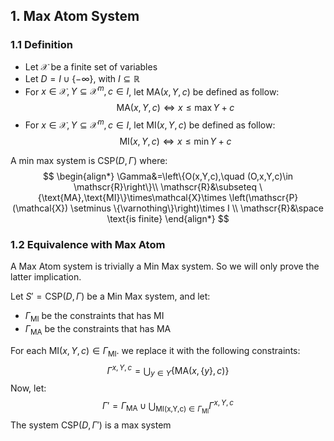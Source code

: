 ## 1. Max Atom System
### 1.1 Definition
- Let $\mathcal{X}$ be a finite set of variables
- Let $D=I\cup \{-\infty\},$ with $I\subseteq \mathbb{R}$   
- For $x\in \mathcal{X},Y\subseteq\mathcal{X}^m,c\in I$, let $\text{MA}(x,Y,c)$ be defined as follow:
	$$
	\text{MA}(x,Y,c)\iff x\le \max Y+c
	$$
- For $x\in \mathcal{X},Y\subseteq\mathcal{X}^m,c\in I$, let $\text{MI}(x,Y,c)$ be defined as follow:
	$$
	\text{MI}(x,Y,c)\iff x\le \min Y+c
	$$


A min max system is $\text{CSP}(D,\Gamma)$ where:
$$
\begin{align*}
\Gamma&=\left\{O(x,Y,c),\quad (O,x,Y,c)\in \mathscr{R}\right\}\\
\mathscr{R}&\subseteq \{\text{MA},\text{MI}\}\times\mathcal{X}\times \left(\mathscr{P}(\mathcal{X}) \setminus \{\varnothing\}\right)\times I \\
\mathscr{R}&\space \text{is finite}
\end{align*}
$$

### 1.2 Equivalence with Max Atom
A Max Atom system is trivially a Min Max system. So we will only prove the latter implication.

Let $S'=\text{CSP}(D,\Gamma)$ be a Min Max system, and let:
- $\Gamma_{\text{MI}}$ be the constraints that has $\text{MI}$ 
- $\Gamma_{\text{MA}}$ be the constraints that has $\text{MA}$

For each $\text{MI}(x,Y,c)\in \Gamma_{\text{MI}}.$ we replace it with the following constraints:
$$
\Gamma^{x,Y,c}=\bigcup_{y\in Y}\left\{\text{MA}(x,\{y\},c)\right\}
$$
Now, let:
$$
\Gamma'=\Gamma_{\text{MA}}\cup\bigcup_{\text{MI(x,Y,c)}\in \Gamma_{\text{MI}}} \Gamma^{x,Y,c}
$$
The system $\text{CSP}(D,\Gamma')$ is a max system